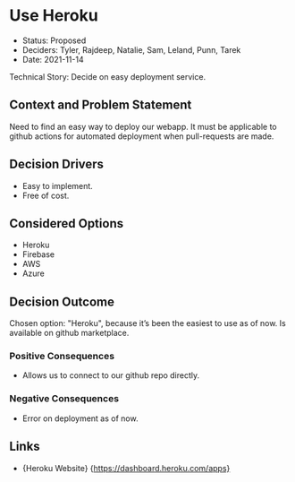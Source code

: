 # Use Heroku

- Status: Proposed
- Deciders: Tyler, Rajdeep, Natalie, Sam, Leland, Punn, Tarek
- Date: 2021-11-14

Technical Story: Decide on easy deployment service.

## Context and Problem Statement

Need to find an easy way to deploy our webapp. It must be applicable to github actions for automated deployment when pull-requests are made.

## Decision Drivers

- Easy to implement.
- Free of cost.

## Considered Options

- Heroku
- Firebase
- AWS
- Azure

## Decision Outcome

Chosen option: "Heroku", because it’s been the easiest to use as of now. Is available on github marketplace.

### Positive Consequences

- Allows us to connect to our github repo directly.

### Negative Consequences

- Error on deployment as of now.

## Links

- {Heroku Website} {https://dashboard.heroku.com/apps}
